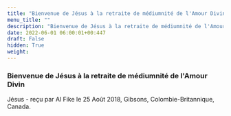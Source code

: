 ```yaml
---
title: "Bienvenue de Jésus à la retraite de médiumnité de l'Amour Divin"
menu_title: ""
description: "Bienvenue de Jésus à la retraite de médiumnité de l'Amour Divin"
date: 2022-06-01 06:00:01+00:447
draft: False
hidden: True
weight:
---
```

### Bienvenue de Jésus à la retraite de médiumnité de l'Amour Divin

Jésus - reçu par Al Fike le 25 Août 2018, Gibsons, Colombie-Britannique, Canada.



